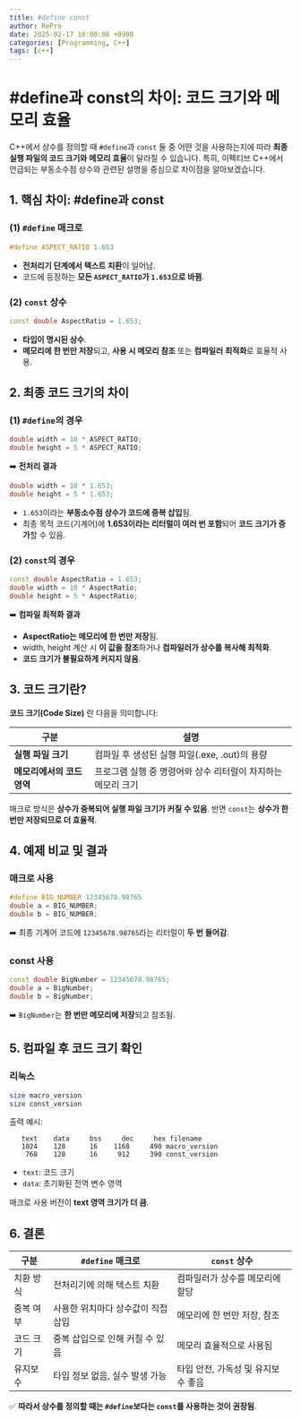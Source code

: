 ```yaml
---
title: #define const
author: RePro
date: 2025-02-17 10:00:00 +0900
categories: [Programming, C++]
tags: [c++]
---
```


# #define과 const의 차이: 코드 크기와 메모리 효율

C++에서 상수를 정의할 때 `#define`과 `const` 둘 중 어떤 것을 사용하는지에 따라 **최종 실행 파일의 코드 크기와 메모리 효율**이 달라질 수 있습니다. 특히, 이펙티브 C++에서 언급되는 부동소수점 상수와 관련된 설명을 중심으로 차이점을 알아보겠습니다.

## 1. 핵심 차이: #define과 const

### (1) `#define` 매크로
```cpp
#define ASPECT_RATIO 1.653
```
- **전처리기 단계에서 텍스트 치환**이 일어남.
- 코드에 등장하는 **모든 `ASPECT_RATIO`가 `1.653`으로 바뀜**.

### (2) `const` 상수
```cpp
const double AspectRatio = 1.653;
```
- **타입이 명시된 상수**.
- **메모리에 한 번만 저장**되고, **사용 시 메모리 참조** 또는 **컴파일러 최적화**로 효율적 사용.

## 2. 최종 코드 크기의 차이

### (1) `#define`의 경우
```cpp
double width = 10 * ASPECT_RATIO;
double height = 5 * ASPECT_RATIO;
```
➡️ **전처리 결과**
```cpp
double width = 10 * 1.653;
double height = 5 * 1.653;
```
- `1.653`이라는 **부동소수점 상수가 코드에 중복 삽입**됨.
- 최종 목적 코드(기계어)에 **1.653이라는 리터럴이 여러 번 포함**되어 **코드 크기가 증가**할 수 있음.

### (2) `const`의 경우
```cpp
const double AspectRatio = 1.653;
double width = 10 * AspectRatio;
double height = 5 * AspectRatio;
```
➡️ **컴파일 최적화 결과**
- **AspectRatio는 메모리에 한 번만 저장**됨.
- width, height 계산 시 **이 값을 참조**하거나 **컴파일러가 상수를 복사해 최적화**.
- **코드 크기가 불필요하게 커지지 않음**.

## 3. 코드 크기란?
**코드 크기(Code Size)** 란 다음을 의미합니다:

| 구분                      | 설명                                                         |
|---------------------------|--------------------------------------------------------------|
| **실행 파일 크기**         | 컴파일 후 생성된 실행 파일(.exe, .out)의 용량                |
| **메모리에서의 코드 영역** | 프로그램 실행 중 명령어와 상수 리터럴이 차지하는 메모리 크기 |

매크로 방식은 **상수가 중복되어 실행 파일 크기가 커질 수 있음**. 반면 `const`는 **상수가 한 번만 저장되므로 더 효율적**.

## 4. 예제 비교 및 결과
### 매크로 사용
```cpp
#define BIG_NUMBER 12345678.98765
double a = BIG_NUMBER;
double b = BIG_NUMBER;
```
➡️ 최종 기계어 코드에 `12345678.98765`라는 리터럴이 **두 번 들어감**.

### const 사용
```cpp
const double BigNumber = 12345678.98765;
double a = BigNumber;
double b = BigNumber;
```
➡️ `BigNumber`는 **한 번만 메모리에 저장**되고 참조됨.

## 5. 컴파일 후 코드 크기 확인
### 리눅스
```bash
size macro_version
size const_version
```
출력 예시:
```
   text    data     bss     dec     hex filename
   1024    128      16    1168     490 macro_version
    768    128      16     912     390 const_version
```
- `text`: 코드 크기
- `data`: 초기화된 전역 변수 영역

매크로 사용 버전이 **text 영역 크기가 더 큼**.

## 6. 결론
| 구분                | `#define` 매크로                      | `const` 상수                            |
|---------------------|---------------------------------------|------------------------------------------|
| 치환 방식           | 전처리기에 의해 텍스트 치환           | 컴파일러가 상수를 메모리에 할당        |
| 중복 여부            | 사용한 위치마다 상수값이 직접 삽입     | 메모리에 한 번만 저장, 참조            |
| 코드 크기            | 중복 삽입으로 인해 커질 수 있음        | 메모리 효율적으로 사용됨               |
| 유지보수             | 타입 정보 없음, 실수 발생 가능         | 타입 안전, 가독성 및 유지보수 좋음     |

✅ **따라서 상수를 정의할 때는 `#define`보다는 `const`를 사용하는 것이 권장됨**.

